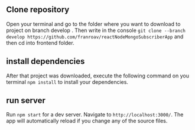 ## Clone repository

Open your terminal and go to the folder where you want to download to project on branch develop . Then write in the console `git clone --branch develop https://github.com/franroav/reactNodeMongoSubscriberApp` and then cd into frontend folder.

## install dependencies

After that project was downloaded, execute the following command on you terminal `npm install` to install your dependencies.

## run server

Run `npm start` for a dev server. Navigate to `http://localhost:3000/`. The app will automatically reload if you change any of the source files.
